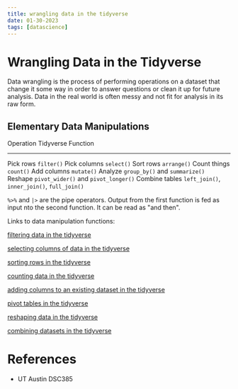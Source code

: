 ```yaml
---
title: wrangling data in the tidyverse
date: 01-30-2023
tags: [datascience]
---
```


# Wrangling Data in the Tidyverse

Data wrangling is the process of performing operations on a dataset that
change it some way in order to answer questions or clean it up for
future analysis. Data in the real world is often messy and not fit for
analysis in its raw form.

## Elementary Data Manipulations

  Operation        Tidyverse Function
  ---------------- -------------------------------------------------------------------------------
  Pick rows        `filter()`
  Pick columns     `select()`
  Sort rows        `arrange()`
  Count things     `count()`
  Add columns      `mutate()`
  Analyze          `group_by()` and `summarize()`
  Reshape          `pivot_wider()` and `pivot_longer()`
  Combine tables   `left_join()`, `inner_join()`, `full_join()`

`%>%` and `|>` are the pipe operators. Output from
the first function is fed as input nto the second function. It can be
read as \"and then\".

Links to data manipulation functions:

[filtering data in the tidyverse](denote:20230130T204205)

[selecting columns of data in the tidyverse](denote:20230130T204706)

[sorting rows in the tidyverse](denote:20230130T205152)

[counting data in the tidyverse](denote:20230130T205409)

[adding columns to an existing dataset in the
tidyverse](denote:20230130T205704)

[pivot tables in the tidyverse](denote:20230130T210039)

[reshaping data in the tidyverse](denote:20230130T211410)

[combining datasets in the tidyverse](denote:20230130T213204)

# References

-   UT Austin DSC385

